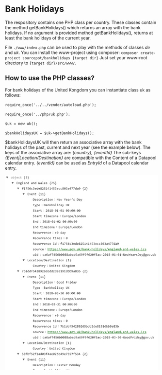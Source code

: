 # Bank Holidays

The respository contains one PHP class per country. These classes contain the method getBankHolidays() which returns an array with the bank holidays.
If no argument is provided method getBankHolidays(), returns at least the bank holidays of the current year.

File `./www/index.php` can be used to play with the methods of classes *de* and *uk*.
You can install the www-project using composer: `composer create-project sourcepot/bankholidays {target dir}`
Just set your www-root directory to `{target dir}/src/www/`.

## How to use the PHP classes?

For bank holidays of the United Kongdom you can instantiate class uk as follows:

`require_once('../../vendor/autoload.php');`

`require_once('../php/uk.php');`

`$uk = new uk();`

`$bankHolidaysUK = $uk->getBankHolidays();`

$bankHolidaysUK will then return an associative array with the bank holidays of the past, current and next year (see the example below).
The keys of the associative array are: *{country}, {eventId}* The sub-keys *{Event|Location/Destination}* are compatible with the Content of a Datapool calendar entry.
*{eventId}* can be used as *EntryId* of a Datapool calendar entry.

![Web page screenshot](./assets/uk-sample-result.png)